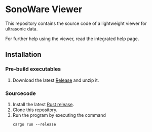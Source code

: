 # SonoWare Viewer
This repository contains the source code of a lightweight viewer for ultrasonic data.

For further help using the viewer, read the 
integrated help page.

## Installation
### Pre-build executables
1. Download the latest [Release](https://github.com/Forschungszentrum-Ultraschall/US-Viewer/releases/tag/0.2.0) and unzip it.

### Sourcecode
1. Install the latest [Rust release](https://www.rust-lang.org/).
2. Clone this repository.
3. Run the program by executing the command
   ```shell
   cargo run --release
   ```